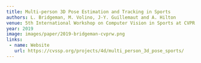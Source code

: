 ```yaml
---
title: Multi-person 3D Pose Estimation and Tracking in Sports
authors: L. Bridgeman, M. Volino, J-Y. Guillemaut and A. Hilton
venue: 5th International Workshop on Computer Vision in Sports at CVPR
year: 2019
image: images/paper/2019-bridgeman-cvprw.png
links:
 - name: Website
   url: https://cvssp.org/projects/4d/multi_person_3d_pose_sports/
---
```

